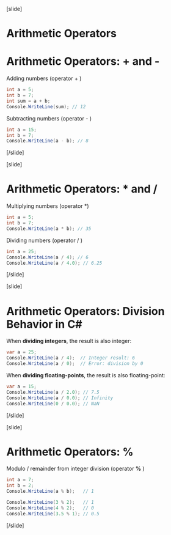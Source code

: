 [slide]
# Arithmetic Operators

# Arithmetic Operators: + and -
Adding numbers (operator + )
```csharp
int a = 5;
int b = 7;
int sum = a + b;
Console.WriteLine(sum); // 12 
```

Subtracting numbers (operator - )
```csharp
int a = 15;
int b = 7;
Console.WriteLine(a - b); // 8
```
[/slide]

[slide]
# Arithmetic Operators: * and /
Multiplying numbers (operator *)
```csharp
int a = 5;
int b = 7;
Console.WriteLine(a * b); // 35
```

Dividing numbers (operator / )
```csharp
int a = 25;
Console.WriteLine(a / 4); // 6
Console.WriteLine(a / 4.0); // 6.25
```
[/slide]

[slide]
# Arithmetic Operators: Division Behavior in C#
When **dividing integers**, the result is also integer:
```csharp
var a = 25;
Console.WriteLine(a / 4);  // Integer result: 6
Console.WriteLine(a / 0);  // Error: division by 0
```
When **dividing floating-points**, the result is also floating-point:
```csharp
var a = 15;
Console.WriteLine(a / 2.0); // 7.5
Console.WriteLine(a / 0.0); // Infinity
Console.WriteLine(0 / 0.0); // NaN
```
[/slide]

[slide]
# Arithmetic Operators: %
Modulo / remainder from integer division (operator **%** )
```csharp
int a = 7;
int b = 2;
Console.WriteLine(a % b);   // 1
```

```csharp
Console.WriteLine(3 % 2);   // 1
Console.WriteLine(4 % 2);   // 0
Console.WriteLine(3.5 % 1); // 0.5
```
[/slide]